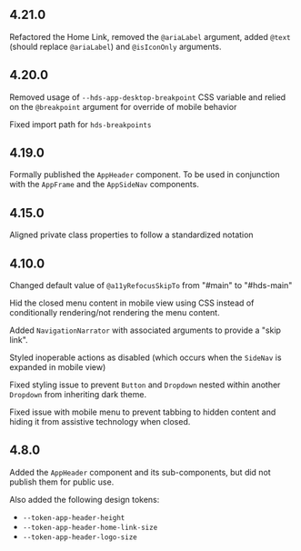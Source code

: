 ## 4.21.0

Refactored the Home Link, removed the `@ariaLabel` argument, added `@text` (should replace `@ariaLabel`) and `@isIconOnly` arguments.

## 4.20.0

Removed usage of `--hds-app-desktop-breakpoint` CSS variable and relied on the `@breakpoint` argument for override of mobile behavior

Fixed import path for `hds-breakpoints`

## 4.19.0

Formally published the `AppHeader` component. To be used in conjunction with the `AppFrame` and the `AppSideNav` components.

## 4.15.0

Aligned private class properties to follow a standardized notation

## 4.10.0

Changed default value of `@a11yRefocusSkipTo` from "#main" to "#hds-main"

Hid the closed menu content in mobile view using CSS instead of conditionally rendering/not rendering the menu content.

Added `NavigationNarrator` with associated arguments to provide a "skip link".

Styled inoperable actions as disabled (which occurs when the `SideNav` is expanded in mobile view)

Fixed styling issue to prevent `Button` and `Dropdown` nested within another `Dropdown` from inheriting dark theme.

Fixed issue with mobile menu to prevent tabbing to hidden content and hiding it from assistive technology when closed.

## 4.8.0

Added the `AppHeader` component and its sub-components, but did not publish them for public use.

Also added the following design tokens:

- `--token-app-header-height`
- `--token-app-header-home-link-size`
- `--token-app-header-logo-size`
